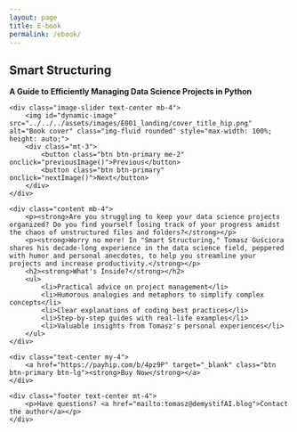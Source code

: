 ```yaml
---
layout: page
title: E-book
permalink: /ebook/
---
```

<script type="text/javascript" src="https://payhip.com/payhip.js"></script>
<link rel="stylesheet" href="https://cdnjs.cloudflare.com/ajax/libs/bootstrap/5.1.3/css/bootstrap.min.css">

<div class="container my-5">
    <div class="header text-center mb-4">
        <h2><strong>Smart Structuring</strong></h2>
        <p><strong>A Guide to Efficiently Managing Data Science Projects in Python</strong></p>
    </div>

    <div class="image-slider text-center mb-4">
        <img id="dynamic-image" src="../../../assets/images/E001_landing/cover_title_hip.png" alt="Book cover" class="img-fluid rounded" style="max-width: 100%; height: auto;">
        <div class="mt-3">
            <button class="btn btn-primary me-2" onclick="previousImage()">Previous</button>
            <button class="btn btn-primary" onclick="nextImage()">Next</button>
        </div>
    </div>

    <div class="content mb-4">
        <p><strong>Are you struggling to keep your data science projects organized? Do you find yourself losing track of your progress amidst the chaos of unstructured files and folders?</strong></p>
        <p><strong>Worry no more! In "Smart Structuring," Tomasz Guściora shares his decade-long experience in the data science field, peppered with humor and personal anecdotes, to help you streamline your projects and increase productivity.</strong></p>
        <h2><strong>What's Inside?</strong></h2>
        <ul>
            <li>Practical advice on project management</li>
            <li>Humorous analogies and metaphors to simplify complex concepts</li>
            <li>Clear explanations of coding best practices</li>
            <li>Step-by-step guides with real-life examples</li>
            <li>Valuable insights from Tomasz's personal experiences</li>
        </ul>
    </div>

    <div class="text-center my-4">
        <a href="https://payhip.com/b/4pz9P" target="_blank" class="btn btn-primary btn-lg"><strong>Buy Now</strong></a>
    </div>

    <div class="footer text-center mt-4">
        <p>Have questions? <a href="mailto:tomasz@demystifAI.blog">Contact the author</a></p>
    </div>
</div>

<script>
    const images = [
        '../../../assets/images/E001_landing/cover_title_hip.png',
        '../../../assets/images/E001_landing/bio.png',
        '../../../assets/images/E001_landing/toc1.png',
        '../../../assets/images/E001_landing/toc2.png',
    ];
    let currentIndex = 0;

    function showImage(index) {
        const imgElement = document.getElementById('dynamic-image');
        imgElement.src = images[index];
    }

    function nextImage() {
        currentIndex = (currentIndex + 1) % images.length;
        showImage(currentIndex);
    }

    function previousImage() {
        currentIndex = (currentIndex - 1 + images.length) % images.length;
        showImage(currentIndex);
    }
</script>
